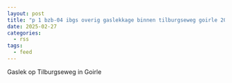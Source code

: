 ```yaml
---
layout: post
title: "p 1 bzb-04 ibgs overig gaslekkage binnen tilburgseweg goirle 209092 209331"
date: 2025-02-27
categories: 
  - rss
tags: 
  - feed
---
```


Gaslek op Tilburgseweg in Goirle
